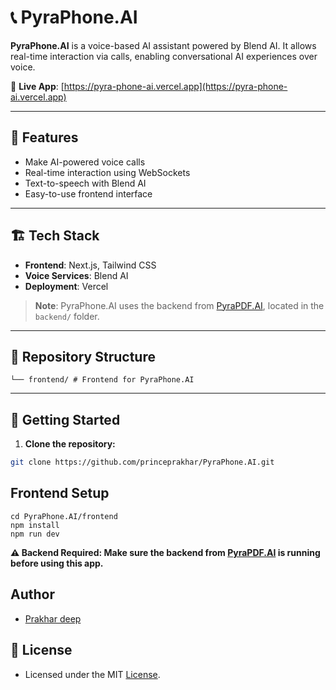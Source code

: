 
# 📞 PyraPhone.AI

**PyraPhone.AI** is a voice-based AI assistant powered by Blend AI. It allows real-time interaction via calls, enabling conversational AI experiences over voice.

🔗 **Live App**: [https://pyra-phone-ai.vercel.app](https://pyra-phone-ai.vercel.app)

---

## 🧠 Features

- Make AI-powered voice calls
- Real-time interaction using WebSockets
- Text-to-speech with Blend AI
- Easy-to-use frontend interface

---

## 🏗️ Tech Stack

- **Frontend**: Next.js, Tailwind CSS
- **Voice Services**: Blend AI
- **Deployment**: Vercel

> **Note**: PyraPhone.AI uses the backend from [PyraPDF.AI](https://github.com/princeprakhar/Pyra.ai-pdf), located in the `backend/` folder.

---

## 📁 Repository Structure
```
└── frontend/ # Frontend for PyraPhone.AI
```

---

## 🚀 Getting Started

1. **Clone the repository:**

```bash
git clone https://github.com/princeprakhar/PyraPhone.AI.git
```
## Frontend Setup

```
cd PyraPhone.AI/frontend
npm install
npm run dev
```
**⚠️ Backend Required: Make sure the backend from [PyraPDF.AI](https://github.com/princeprakhar/Pyra.ai-pdf) is running before using this app.**


## Author
- [Prakhar deep](https://github.com/princeprakhar) 

## 📄 License
- Licensed under the MIT [License](https://github.com/princeprakhar/PyraPhone.AI/blob/main/LICENSE).
